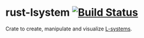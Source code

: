 # rust-lsystem [![Build Status](https://travis-ci.org/pierreyoda/rust-lsystem.svg)](https://travis-ci.org/pierreyoda/rust-lsystem)
Crate to create, manipulate and visualize [L-systems](https://en.wikipedia.org/wiki/L-system).

